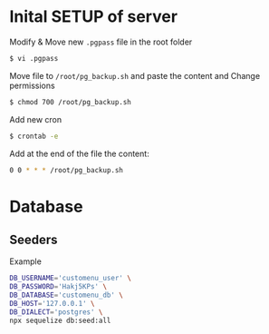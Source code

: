 

# Inital SETUP of server

Modify & Move new `.pgpass` file in the root folder

```sh
$ vi .pgpass
```

Move file to `/root/pg_backup.sh` and paste the content and Change permissions

```sh
$ chmod 700 /root/pg_backup.sh
```

Add new cron

```sh
$ crontab -e
```

Add at the end of the file the content:

```sh
0 0 * * * /root/pg_backup.sh
```

# Database

## Seeders

Example

```sh
DB_USERNAME='customenu_user' \
DB_PASSWORD='Hakj5KPs' \
DB_DATABASE='customenu_db' \
DB_HOST='127.0.0.1' \
DB_DIALECT='postgres' \
npx sequelize db:seed:all
```
